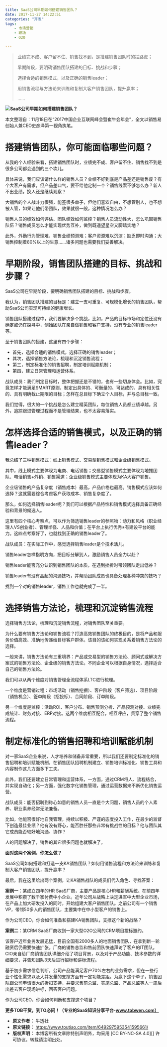 ```yaml
---
title: SaaS公司早期如何搭建销售团队？
date: 2017-11-27 14:22:51
categories: "开发"
tags:
	- 市场营销
	- 职场
	- O2O

---
```


> 业绩完不成、客户留不住、销售找不到，是搭建销售团队时的拦路虎；
> 
> 早期阶段，要明确销售团队搭建的目标、挑战和步骤；
> 
> 选择合适的销售模式，以及正确的销售leader；
> 
> 用销售流程与方法论来训练和复制大客户销售团队，提升赢率；
> 
> ......

**![SaaS公司早期如何搭建销售团队？][SaaS]**

本文整理自：11月18日在“2017中国企业互联网峰会暨崔牛会年会”，全文以销售易创始人兼CEO史彦泽第一视角执笔。

# 搭建销售团队，你可能面临哪些问题？ #

从我的个人经验来看，搭建销售团队时，业绩完不成、客户留不住、销售找不到是很多公司都会遇到的三个坎儿。

具体来说，我们应该请什么样的销售人员？业绩不好到底是产品差还是销售废？有个大客户有需求，但产品差口气，要不给他定制一个？销售线索不够怎么办？新人不出业绩，换人还是继续观察？

大销售的个人战斗力很强，能签很多单子，但他们喜欢自由，不想管别人，也不想被人管，如果让他们带团队，效果就很一般，这种情况怎么办？

销售人员的绩效如何评估、团队绩效如何监控？销售人员流动性大，怎么巩固销售队伍？销售成员怎么才能实现优势互补，做到既遥望星空又脚踏实地？

此外，外勤行为管理难、销售业绩预测难；客户资源难以沉淀；缺乏即时沟通；大销售控制着80%以上的生意……诸多问题也需要我们妥善解决。

# 早期阶段，销售团队搭建的目标、挑战和步骤？ #

SaaS公司在早期阶段，要明确销售团队搭建的目标、挑战和步骤。

我认为，销售团队搭建的目标是：建立一支可重复、可规模化增长的销售团队，帮助SaaS公司实现可持续的健康增长。

销售团队搭建过程中，我们要解决多个挑战，比如，产品的目标市场和定位还没有确定或仍在探寻中，创始团队在亲自做销售和客户支持，没有专业的销售leader等。

至于销售团队的搭建，这里有四个步骤：

 *  首先，选择合适的销售模式，选择正确的销售leader；
 *  其次，选择销售方法论，梳理和沉淀销售流程；
 *  第三，制定标准化的销售招聘，制定培训赋能机制；
 *  第四，建立日常管理和运营体系。

战队成员：我们制定目标时，整体把握还是不错的，也有一些切身体会。比如，究竟怎样才能满足SMART原则，制定出具体的、可衡量的、可达成的、具有相关性的、具有明确截止期限的目标；怎样在总目标下确立个人目标，并与总目标一致。

我们觉得，很大的一个挑战是怎么建立精英团队，每位销售人员都业绩卓越。另外，追踪跟进管理过程而不是管理结果，也不太容易落实。

# 怎样选择合适的销售模式，以及正确的销售leader？ #

我总结了三种销售模式：线上销售模式、交易型销售模式和企业级销售模式。

其中，线上模式主要体现为电商、电话销售；交易型销售模式主要体现为地推团队、电话销售+外销、销售渠道；企业级销售模式主要体现为KA大客户销售。

企业级销售的产品复杂度（销售成本）最高，产品价格也最高。销售模式应该如何选择？这就需要综合考虑客户获取成本、销售复杂度了。

那么，如何选择销售leader呢？我们可以根据产品特性和销售模式选择具备正确经验和背景的候选人。

这里有四个核心考察点，可以作为筛选销售leader的参照物：动力和风格（职业经理人VS创业者）、管理半径、人品和价值；在平台上执行优秀≠有建设平台的能力。这四点考察好了，也就找到正确的销售leader了。

战队成员：在实际工作中，感觉选择销售leader是个技术活儿。

销售leader怎样指明方向，把目标分解到人，激励销售人员全力以赴？

销售leader能否充分认识到销售团队的本质，在遇到挫折时带领团队走出低谷？

销售leader有没有高超的沟通技巧，并帮助团队成员也具备处理各种冲突的技巧？

找到一个对的销售leader，销售工作也就完成了一半。

# 选择销售方法论，梳理和沉淀销售流程 #

选择销售方法论，梳理和沉淀销售流程，对销售团队至关重要。

为什么要有销售方法论和销售流程？打造高效销售团队的终极目的，是将产品和服务价值高效、准确地传递给目标客户群体。该目的该如何实现关系着销售方法论的选择。

一般来讲，销售方法论有三重境界：产品或交易型的销售方法论、顾问式或解决方案式的销售方法论、企业级的销售方法论。不同企业可以根据自身情况，选择适合自己的销售方法论。

我们可以从两个维度对销售管理全流程体系LTC进行梳理。

一个维度是营销过程：市场活动（销售挖掘）、客户阶段（客户筛选）、项目阶段（销售机会）、签单阶段（招投标）、合同阶段、订单阶段。

另一个维度是监控：活动ROI、客户分布、销售预测分析、产品预测对接、业绩完成统计、财务对接、ERP对接。这两个维度相互配合，相互呼应，贯穿了整个销售流程。

# 制定标准化的销售招聘和培训赋能机制 #

对一家SaaS企业来说，人才培养和储备非常重要，所以我们还要制定标准化的销售招聘和培训赋能机制，在销售团队招聘机制建立、销售培训标准化、销售工具和内容制作这几方面多下工夫。

此外，我们还要建立日常管理和运营体系，一方面，通过CRM将人、流程结合，并实现自动化；另一方面，强化数字化销售管理，通过运营数据来不断优化销售运营。

战队成员：能否招聘到称心如意的销售人员一直是个大问题，销售人员的个人素养、职业素养经常无法兼备。

比如，他能否很好地自我管理，持续以积极、严谨的态度投入工作，在最少的监督下创造最佳业绩？他有没有野心，能否胜任那些非常有挑战性的目标？他与团队其它成员能否较好地沟通、协作？

人的问题解决了，销售的其它很多问题也就解决了。

**面对这两个案例，你怎么做？**

SaaS公司如何搭建和打造一支KA销售团队？如何用销售流程和方法论来训练和复制大客户销售团队，提升赢率？

最后，我在这里给出两个案例，让KA销售战队的成员们代入角色、寻找答案：

**案例一**：某成立四年的HR SaaS厂商，主要产品是核心HR和薪酬系统。在前四年发展中积攒了数千家付费中小企业。近年公司从战略上决定进军中大型企业市场，在产品上加大研发投入的同时，开始组建大客户销售团队。之前公司有一个销售VP，带领50多人的销售团队，主要集中在中小型客户的销售上。

作为公司CEO，你会如何准备和搭建KA销售团队，支撑这个新的战略？

**案例二**：某CRM SaaS厂商收到一家大型O2O公司的CRM项目投标邀约。

该客户近年业务发展迅猛，目前全国有2000多人的地面销售团队，在拿到新一轮融资后仍需要快速扩张。厂商的销售总监和售前团队快速拜访了客户的IT团队。CIO亲自给厂商销售团队详细介绍了项目背景，以及对于产品功能、技术参数的详细要求，并告知团队3天后进行招标和讲标流程。

基于初步需求信息判断，公司产品能满足客户70%左右的业务需求，但在一些行业个性化需求以及大并发量的支撑方面有一定功能差距。为赢下这个单子，销售团队跟公司申请很大的折扣支持，并要求售前总监、实施总监、产品总监等人一周后出差去客户现场讲标，回答客户问题。

作为公司CEO，你会如何判断和支撑这个项目？

 **更多TOB干货，到TO必问！（专业的SaaS知识分享平台-www.tobwen.com）**


[SaaS]: /pro/os/crawler/673E-AA2E-QEJN.jpg
 *  **原文作者：** 牛透社
 *  **原文链接：** https://www.toutiao.com/item/6492975953541595661/
 *  **版权声明：** 本博客所有文章除特别声明外，均采用 [CC BY-NC-SA 4.0][] 许可协议。转载请注明出处。
